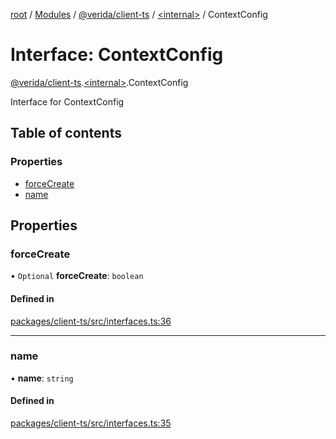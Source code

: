 [root](../README.md) / [Modules](../modules.md) / [@verida/client-ts](../modules/verida_client_ts.md) / [<internal\>](../modules/verida_client_ts._internal_.md) / ContextConfig

# Interface: ContextConfig

[@verida/client-ts](../modules/verida_client_ts.md).[<internal\>](../modules/verida_client_ts._internal_.md).ContextConfig

Interface for ContextConfig

## Table of contents

### Properties

- [forceCreate](verida_client_ts._internal_.ContextConfig.md#forcecreate)
- [name](verida_client_ts._internal_.ContextConfig.md#name)

## Properties

### forceCreate

• `Optional` **forceCreate**: `boolean`

#### Defined in

[packages/client-ts/src/interfaces.ts:36](https://github.com/verida/verida-js/blob/039856c/packages/client-ts/src/interfaces.ts#L36)

___

### name

• **name**: `string`

#### Defined in

[packages/client-ts/src/interfaces.ts:35](https://github.com/verida/verida-js/blob/039856c/packages/client-ts/src/interfaces.ts#L35)
